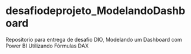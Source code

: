 # desafiodeprojeto_ModelandoDashboard
Repositorio para entrega de desafio DIO, Modelando um Dashboard com Power BI Utilizando Fórmulas DAX
